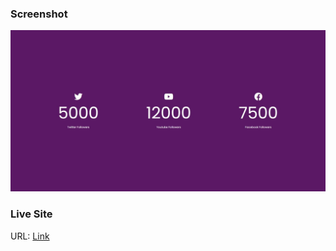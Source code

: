 ### Screenshot

![](./screenshot.jpeg)

### Live Site

URL: [Link](https://boring-colden-7db5a3.netlify.app)

